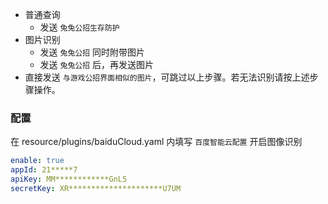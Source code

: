 - 普通查询
    - 发送 `兔兔公招生存防护`
- 图片识别
    - 发送 `兔兔公招` 同时附带图片
    - 发送 `兔兔公招` 后，再发送图片
- 直接发送 `与游戏公招界面相似的图片`，可跳过以上步骤。若无法识别请按上述步骤操作。

### 配置

在 resource/plugins/baiduCloud.yaml 内填写 `百度智能云配置` 开启图像识别

```yaml
enable: true
appId: 21*****7
apiKey: MM************GnL5
secretKey: XR*********************U7UM
```
